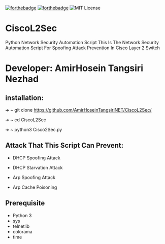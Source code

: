 [![forthebadge](https://forthebadge.com/images/badges/made-with-python.svg)](https://forthebadge.com)
[![forthebadge](https://forthebadge.com/images/badges/gluten-free.svg)](https://forthebadge.com)
![MIT License](https://img.shields.io/static/v1?label=License&message=MIT&color=RED)

# CiscoL2Sec
Python Network Security Automation Script
This Is The Network Security Automation Script For Spoofing Attack Prevention In Cisco Layer 2 Switch
# Developer: AmirHosein Tangsiri Nezhad

## installation:
➜  ~ git clone https://github.com/AmirHoseinTangsiriNET/CiscoL2Sec/

➜  ~ cd CiscoL2Sec

➜  ~ python3 Cisco2Sec.py

## Attack That This Script Can Prevent:

* DHCP Spoofing Attack

* DHCP Starvation Attack 

* Arp Spoofing Attack

* Arp Cache Poisoning

## Prerequisite
* Python 3
* sys
* telnetlib
* colorama
* time

